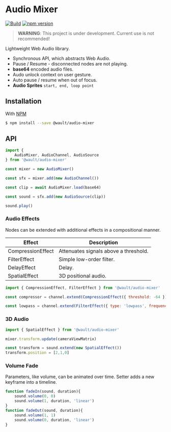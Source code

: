 # Audio Mixer

[![Build](https://github.com/vallrand/audio-mixer/workflows/publish/badge.svg)](https://github.com/vallrand/audio-mixer/actions)
[![npm version](https://badge.fury.io/js/@wault%2Faudio-mixer.svg)](https://www.npmjs.com/package/@wault/audio-mixer)

> **WARNING**: This project is under development. Current use is not recommended!

Lightweight Web Audio library.

- Synchronous API, which abstracts Web Audio.
- Pause / Resume - disconnected nodes are not playing.
- **base64** encoded audio files.
- Audo unlock context on user gesture.
- Auto pause / resume when out of focus.
- **Audio Sprites** `start, end, loop point` 

## Installation

With [NPM](https://www.npmjs.com/)
```sh
$ npm install --save @wault/audio-mixer
```

## API

```javascript
import {
    AudioMixer, AudioChannel, AudioSource
} from '@wault/audio-mixer'

const mixer = new AudioMixer()

const sfx = mixer.add(new AudioChannel())

const clip = await AudioMixer.load(base64)

const sound = sfx.add(new AudioSource(clip))

sound.play()
```

### Audio Effects

Nodes can be extended with additional effects in a compositional manner.

| Effect | Description |
| ------ | ------ |
| CompressionEffect | Attenuates signals above a threshold. |
| FilterEffect | Simple low-order filter. |
| DelayEffect | Delay. |
| SpatialEffect | 3D positional audio. |

```javascript
import { CompressionEffect, FilterEffect } from '@wault/audio-mixer'

const compressor = channel.extend(CompressionEffect({ threshold: -64 }))

const lowpass = channel.extend(FilterEffect({ type: 'lowpass', frequency: 1000 }))
```

### 3D Audio

```javascript
import { SpatialEffect } from '@wault/audio-mixer'

mixer.transform.update(cameraViewMatrix)

const transform = sound.extend(new SpatialEffect())
transform.position = [2,1,0]
```

### Volume Fade

Parameters, like volume, can be animated over time. Setter adds a new keyframe into a timeline.

```javascript
function fadeIn(sound, duration){
    sound.volume(0, 0)
    sound.volume(1, duration, 'linear')
}
function fadeOut(sound, duration){
    sound.volume(1, 1)
    sound.volume(0, duration, 'linear')
}
```